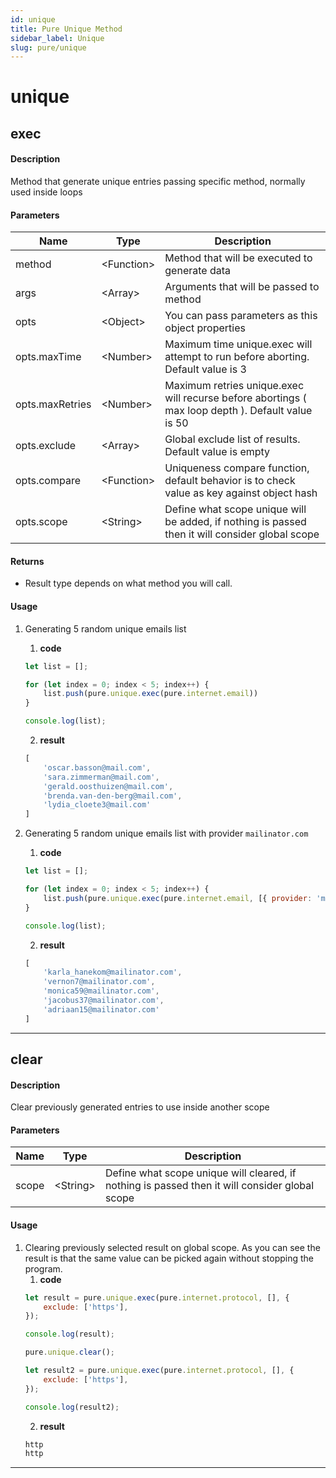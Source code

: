 ```yaml
---
id: unique
title: Pure Unique Method
sidebar_label: Unique
slug: pure/unique
---
```


# unique

## exec

#### Description
Method that generate unique entries passing specific method, normally used inside loops
#### Parameters
| Name            | Type          | Description                                            |
| --------------- | ------------- | ------------------------------------------------------ |
| method          | <Function\> | Method that will be executed to generate data          |
| args            | <Array\>    | Arguments that will be passed to method                |
| opts            | <Object\>   | You can pass parameters as this object properties      |
| opts.maxTime    | <Number\>   | Maximum time unique.exec will attempt to run before aborting. Default value is 3 |
| opts.maxRetries | <Number\>   | Maximum retries unique.exec will recurse before abortings ( max loop depth ). Default value is 50 |
| opts.exclude    | <Array\>    | Global exclude list of results. Default value is empty |
| opts.compare    | <Function\> | Uniqueness compare function, default behavior is to check value as key against object hash |
| opts.scope      | <String\>   | Define what scope unique will be added, if nothing is passed then it will consider global scope |
#### Returns
- Result type depends on what method you will call.
#### Usage
1. Generating 5 random unique emails list
    1. **code**
    ```js
    let list = [];

    for (let index = 0; index < 5; index++) {
        list.push(pure.unique.exec(pure.internet.email))
    }

    console.log(list);
    ```
    2. **result**
    ```js
    [
        'oscar.basson@mail.com',
        'sara.zimmerman@mail.com',
        'gerald.oosthuizen@mail.com',
        'brenda.van-den-berg@mail.com',
        'lydia_cloete3@mail.com'
    ]
    ```

2. Generating 5 random unique emails list with provider `mailinator.com`
    1. **code**
    ```js
    let list = [];

    for (let index = 0; index < 5; index++) {
        list.push(pure.unique.exec(pure.internet.email, [{ provider: 'mailinator.com' }]))
    }

    console.log(list);
    ```
    2. **result**
    ```js
    [
        'karla_hanekom@mailinator.com',
        'vernon7@mailinator.com',
        'monica59@mailinator.com',
        'jacobus37@mailinator.com',
        'adriaan15@mailinator.com'
    ]
    ```

------------------------------------------------------------------------------

## clear

#### Description
Clear previously generated entries to use inside another scope
#### Parameters
| Name  | Type      | Description                                |
| ----- | --------- | ------------------------------------------ |
| scope | <String\> | Define what scope unique will cleared, if nothing is passed then it will consider global scope |
#### Usage
1. Clearing previously selected result on global scope. As you can see the result is that the same value can be picked again without stopping the program.
    1. **code**
    ```js
    let result = pure.unique.exec(pure.internet.protocol, [], {
        exclude: ['https'],
    });

    console.log(result);

    pure.unique.clear();

    let result2 = pure.unique.exec(pure.internet.protocol, [], {
        exclude: ['https'],
    });

    console.log(result2);
    ```
    2. **result**
    ```js
    http
    http
    ```

------------------------------------------------------------------------------
